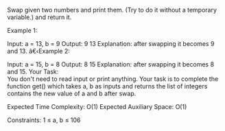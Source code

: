 Swap given two numbers and print them. (Try to do it without a temporary variable.) and return it.

Example 1:

Input: a = 13, b = 9
Output: 9 13
Explanation: after swapping it
becomes 9 and 13.
â€‹Example 2:

Input: a = 15, b = 8
Output: 8 15
Explanation: after swapping it
becomes 8 and 15.
Your Task:  
You don't need to read input or print anything. Your task is to complete the function get() which takes a, b as inputs and returns the list of integers contains the new value of a and b after swap.

Expected Time Complexity: O(1)
Expected Auxiliary Space: O(1)

Constraints:
1 ≤ a, b ≤ 106
